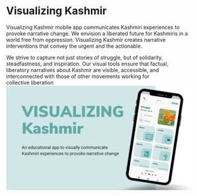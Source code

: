 # Visualizing Kashmir
Visualizing Kashmir mobile app communicates Kashmiri experiences to provoke narrative change. We envision a liberated future for Kashmiris in a world free from oppression. Visualizing Kashmir creates narrative interventions that convey the urgent and the actionable. 

We strive to capture not just stories of struggle, but of solidarity, steadfastness, and inspiration. Our visual tools ensure that factual, liberatory narratives about Kashmir are visible, accessible, and interconnected with those of other movements working for collective liberation
![Visualizing Kashmir](https://github.com/tanzeelRehman/visualizing_kashmir/blob/main/VKMain.jpg)
